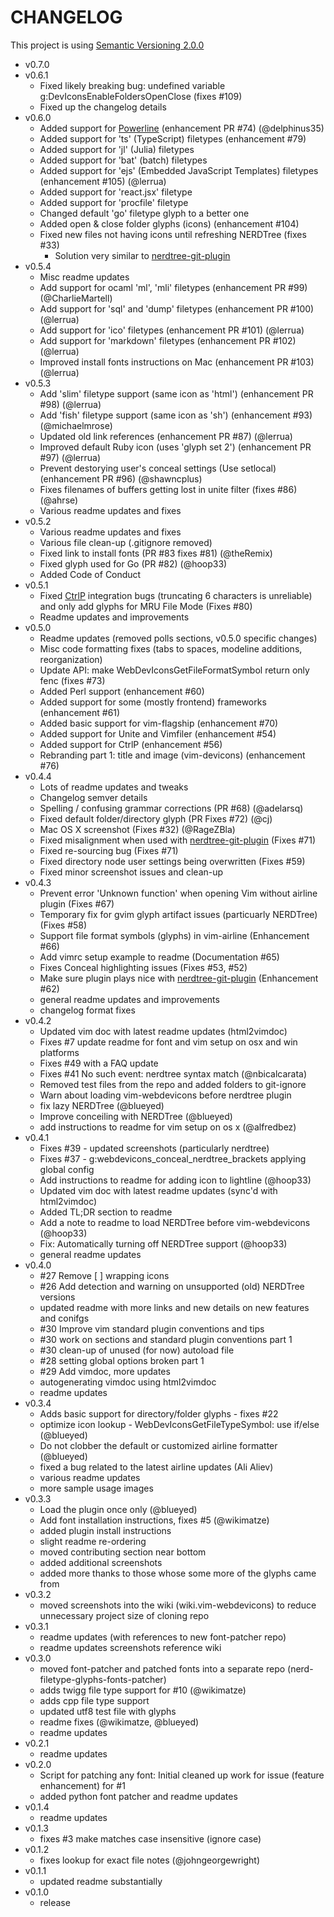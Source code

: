 
CHANGELOG
================================================================================
This project is using [Semantic Versioning 2.0.0](http://semver.org/)

- v0.7.0
- v0.6.1
  - Fixed likely breaking bug: undefined variable g:DevIconsEnableFoldersOpenClose (fixes #109)
  - Fixed up the changelog details
- v0.6.0
  - Added support for [Powerline](https://github.com/powerline/powerline) (enhancement PR #74) (@delphinus35)
  - Added support for 'ts' (TypeScript) filetypes (enhancement #79)
  - Added support for 'jl' (Julia) filetypes
  - Added support for 'bat' (batch) filetypes
  - Added support for 'ejs' (Embedded JavaScript Templates) filetypes (enhancement #105) (@lerrua)
  - Added support for 'react.jsx' filetype
  - Added support for 'procfile' filetype
  - Changed default 'go' filetype glyph to a better one
  - Added open & close folder glyphs (icons) (enhancement #104)
  - Fixed new files not having icons until refreshing NERDTree (fixes #33)
    - Solution very similar to [nerdtree-git-plugin](https://github.com/Xuyuanp/nerdtree-git-plugin)
- v0.5.4
  - Misc readme updates
  - Add support for ocaml 'ml', 'mli' filetypes (enhancement PR #99) (@CharlieMartell)
  - Add support for 'sql' and 'dump' filetypes (enhancement PR #100) (@lerrua)
  - Add support for 'ico' filetypes (enhancement PR #101) (@lerrua)
  - Add support for 'markdown' filetypes (enhancement PR #102) (@lerrua)
  - Improved install fonts instructions on Mac (enhancement PR #103) (@lerrua)
- v0.5.3
  - Add 'slim' filetype support (same icon as 'html') (enhancement PR #98) (@lerrua)
  - Add 'fish' filetype support (same icon as 'sh') (enhancement #93) (@michaelmrose)
  - Updated old link references (enhancement PR #87) (@lerrua)
  - Improved default Ruby icon (uses 'glyph set 2') (enhancement PR #97) (@lerrua)
  - Prevent destorying user's conceal settings (Use setlocal) (enhancement PR #96) (@shawncplus)
  - Fixes filenames of buffers getting lost in unite filter (fixes #86) (@ahrse)
  - Various readme updates and fixes
- v0.5.2
  - Various readme updates and fixes
  - Various file clean-up (.gitignore removed)
  - Fixed link to install fonts (PR #83 fixes #81) (@theRemix)
  - Fixed glyph used for Go (PR #82) (@hoop33)
  - Added Code of Conduct
- v0.5.1
  - Fixed [CtrlP](https://github.com/ctrlpvim/ctrlp.vim) integration bugs (truncating 6 characters is unreliable) and only add glyphs for MRU File Mode (Fixes #80)
  - Readme updates and improvements
- v0.5.0
  - Readme updates (removed polls sections, v0.5.0 specific changes)
  - Misc code formatting fixes (tabs to spaces, modeline additions, reorganization)
  - Update API: make WebDevIconsGetFileFormatSymbol return only fenc (fixes #73)
  - Added Perl support (enhancement #60)
  - Added support for some (mostly frontend) frameworks (enhancement #61)
  - Added basic support for vim-flagship (enhancement #70)
  - Added support for Unite and Vimfiler (enhancement #54)
  - Added support for CtrlP (enhancement #56)
  - Rebranding part 1: title and image (vim-devicons) (enhancement #76)
- v0.4.4
  - Lots of readme updates and tweaks
  - Changelog semver details
  - Spelling / confusing grammar corrections (PR #68) (@adelarsq)
  - Fixed default folder/directory glyph (PR Fixes #72) (@cj)
  - Mac OS X screenshot (Fixes #32) (@RageZBla)
  - Fixed misalignment when used with  [nerdtree-git-plugin](https://github.com/Xuyuanp/nerdtree-git-plugin) (Fixes #71)
  - Fixed re-sourcing bug (Fixes #71)
  - Fixed directory node user settings being overwritten (Fixes #59)
  - Fixed minor screenshot issues and clean-up
- v0.4.3
  - Prevent error 'Unknown function' when opening Vim without airline plugin (Fixes #67)
  - Temporary fix for gvim glyph artifact issues (particuarly NERDTree) (Fixes #58)
  - Support file format symbols (glyphs) in vim-airline (Enhancement #66)
  - Add vimrc setup example to readme (Documentation #65)
  - Fixes Conceal highlighting issues (Fixes #53, #52)
  - Make sure plugin plays nice with [nerdtree-git-plugin](https://github.com/Xuyuanp/nerdtree-git-plugin) (Enhancement #62)
  - general readme updates and improvements
  - changelog format fixes
- v0.4.2
  - Updated vim doc with latest readme updates (html2vimdoc)
  - Fixes #7 update readme for font and vim setup on osx and win platforms
  - Fixes #49 with a FAQ update
  - Fixes #41 No such event: nerdtree syntax match (@nbicalcarata)
  - Removed test files from the repo and added folders to git-ignore
  - Warn about loading vim-webdevicons before nerdtree plugin
  - fix lazy NERDTree (@blueyed)
  - Improve conceiling with NERDTree (@blueyed)
  - add instructions to readme for vim setup on os x (@alfredbez)
- v0.4.1
  - Fixes #39 - updated screenshots (particularly nerdtree)
  - Fixes #37 - g:webdevicons_conceal_nerdtree_brackets applying global config
  - Add instructions to readme for adding icon to lightline (@hoop33)
  - Updated vim doc with latest readme updates (sync'd with html2vimdoc)
  - Added TL;DR section to readme
  - Add a note to readme to load NERDTree before vim-webdevicons (@hoop33)
  - Fix: Automatically turning off NERDTree support (@hoop33)
  - general readme updates
- v0.4.0
  - #27 Remove [ ] wrapping icons
  - #26 Add detection and warning on unsupported (old) NERDTree versions
  - updated readme with more links and new details on new features and conifgs
  - #30 Improve vim standard plugin conventions and tips
  - #30 work on sections and standard plugin conventions part 1
  - #30 clean-up of unused (for now) autoload file
  - #28 setting global options broken part 1
  - #29 Add vimdoc, more updates
  - autogenerating vimdoc using html2vimdoc
  - readme updates
- v0.3.4
  - Adds basic support for directory/folder glyphs - fixes #22
  - optimize icon lookup - WebDevIconsGetFileTypeSymbol: use if/else (@blueyed)
  - Do not clobber the default or customized airline formatter (@blueyed)
  - fixed a bug related to the latest airline updates (Ali Aliev)
  - various readme updates
  - more sample usage images
- v0.3.3
  - Load the plugin once only (@blueyed)
  - Add font installation instructions, fixes #5 (@wikimatze)
  - added plugin install instructions
  - slight readme re-ordering
  - moved contributing section near bottom
  - added additional screenshots
  - added more thanks to those whose some more of the glyphs came from
- v0.3.2
  - moved screenshots into the wiki (wiki.vim-webdevicons) to reduce unnecessary project size of cloning repo
- v0.3.1
  - readme updates (with references to new font-patcher repo)
  - readme updates screenshots reference wiki
- v0.3.0
  - moved font-patcher and patched fonts into a separate repo (nerd-filetype-glyphs-fonts-patcher)
  - adds twigg file type support for #10 (@wikimatze)
  - adds cpp file type support
  - updated utf8 test file with glyphs
  - readme fixes (@wikimatze, @blueyed)
  - readme updates
- v0.2.1
  - readme updates
- v0.2.0
  - Script for patching any font: Initial cleaned up work for issue (feature enhancement) for #1
  - added python font patcher and readme updates
- v0.1.4
  - readme updates
- v0.1.3
  - fixes #3 make matches case insensitive (ignore case)
- v0.1.2
  - fixes lookup for exact file notes (@johngeorgewright)
- v0.1.1
  - updated readme substantially
- v0.1.0
  - release
